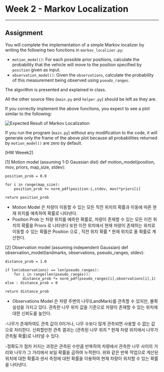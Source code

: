# Week 2 - Markov Localization

---

[//]: # (Image References)
[plot]: ./markov.gif

## Assignment

You will complete the implementation of a simple Markov localizer by writing the following two functions in `markov_localizer.py`:

* `motion_model()`: For each possible prior positions, calculate the probability that the vehicle will move to the position specified by `position` given as input.
* `observation_model()`: Given the `observations`, calculate the probability of this measurement being observed using `pseudo_ranges`.

The algorithm is presented and explained in class.

All the other source files (`main.py` and `helper.py`) should be left as they are.

If you correctly implement the above functions, you expect to see a plot similar to the following:

![Expected Result of Markov Localization][plot]

If you run the program (`main.py`) without any modification to the code, it will generate only the frame of the above plot because all probabilities returned by `motion_model()` are zero by default.

[HW Weeek2]


[1] Motion model (assuming 1-D Gaussian dist)
def motion_model(position, mov, priors, map_size, stdev):
  
    position_prob = 0.0

    for i in range(map_size):
        position_prob += norm_pdf(position-i,stdev, mov)*priors[i]
   
    return position_prob
    
- Motion Model 은 차량이 이동할 수 있는 모든 직전 위치의 확률과 이동에 따른 현재 위치를 예측하여 확률로 나타낸다.
- Position Prob 는 차량 위치를 예측한 확률로, 차량이 존재할 수 있는 모든 이전 위치의 확률을 Priors 로 나타낸다
또한 이전 위치에서 현재 차량이 존재하는 위치로 이동할 수 있는 확률은 Position 으로 , 직전 위치 확률 * 현재 위치로 올 확률로 계산한다.    

[2] Observation model (assuming independent Gaussian)
def observation_model(landmarks, observations, pseudo_ranges, stdev):
  
    distance_prob = 1.0
    
    if len(observations) == len(pseudo_ranges):
        for i in range(len(pseudo_ranges)):
            distance_prob *= norm_pdf(pseudo_ranges[i],observations[i],1)
    else : distance_prob = 0
            
    return distance_prob
    
- Observations Model 은 차량 주변의 나무(LandMark)를 관측할 수 있지만, 불확실성을 가지고 있다. 
관측한 나무 위치 값을 기준으로 차량이 존재할 수 있는 위치에 대한 신뢰도를 높인다.

-나무가 존재하여도 관측 값이 0이거나, 나무 수보다 많게 관측되면 사용할 수 없는 값으로 처리한다.
신뢰할만한 관측 결과는 (관측된 나무 위치 * 현재 차량 위치에서 나무가 관측될 확률)로 나타낼 수 있다. 

-정확도가 점차 커지는 과정은 관측된 수만큼 반복하여 차량에서 관측한 나무 사이의 거리와 나무가 그 거리에서 보일 확률을 곱하여 누적한다. 
위와 같은 반복 작업으로 계산된 위치에 대한 확률과 센서 측정에 대한 확률을 이용하여 현재 차량이 위치할 수 있는 확률을 나타낸다. 
    
